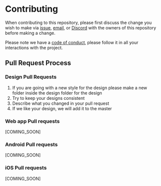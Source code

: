 # Contributing

When contributing to this repository, please first discuss the change you wish to make via [issue](https://github.com/KrisKodira/fitPlant/issues), [email](mailto:kriskodira@gmail.com),
or [Discord](https://discord.gg/Ccq9PD9) with the owners of this repository before making a change. 

Please note we have a [code of conduct](https://github.com/KrisKodira/fitPlant/blob/master/CODE_OF_CONDUCT.md), please follow it in all your interactions with the project.

## Pull Request Process

### Design Pull Requests

1. If you are going with a new style for the design please make a new folder inside the design folder for the design
2. Try to keep your designs consistent
3. Describe what you changed in your pull request
4. If we like your design, we will add it to the master

### Web app Pull requests
[COMING_SOON]

### Android Pull requests
[COMING_SOON]

### iOS Pull requests
[COMING_SOON]
